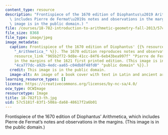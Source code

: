 ```yaml
---
content_type: resource
description: "Frontispiece of the 1670 edition of Diophantus\u2019 Arithmetica, which\
  \ includes Pierre de Fermat\u2019s notes and observations in the margins. (This\
  \ image is in the public domain.) "
file: /courses/18-782-introduction-to-arithmetic-geometry-fall-2013/57c5181f83f1508ada6848617f2a6b01_18-782f13-th.jpg
file_size: 8368
file_type: image/jpeg
image_metadata:
  caption: Frontispiece of the 1670 edition of Diophantus' {{% resource_link "cf7a47aa-18c9-48d9-b5fb-2966a50c9326"
    "_Arithmetica_" %}}. The 1670 edition reproduces notes and observations that {{%
    resource_link "965b2f72-9d8e-41cc-84f6-6eb43bea997f" "Pierre de Fermat" %}} wrote
    in the margins of the 1621 first printed edition. (This image is in the {{% resource_link
    "4ca777dc-a92b-4edc-aa65-c04db8f48fd0" "public domain" %}}.)
  credit: This image is in the public domain.
  image-alt: An image of a book cover with text in Latin and ancient artwork.
learning_resource_types: []
license: https://creativecommons.org/licenses/by-nc-sa/4.0/
ocw_type: OCWImage
resourcetype: Image
title: 18-782f13-th.jpg
uid: 57c5181f-83f1-508a-da68-48617f2a6b01
---
```

Frontispiece of the 1670 edition of Diophantus’ Arithmetica, which includes Pierre de Fermat’s notes and observations in the margins. (This image is in the public domain.) 
